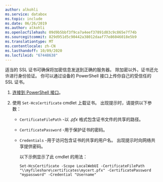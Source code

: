 ```yaml
---
author: alkohli
ms.service: databox
ms.topic: include
ms.date: 06/26/2019
ms.author: alkohli
ms.openlocfilehash: 09d9b5bbf3f9ca7a4eef37891d03c9c865e7f74b
ms.sourcegitcommit: 829d951d5c90442a38012daaf77e86046018e5b9
ms.translationtype: MT
ms.contentlocale: zh-CN
ms.lasthandoff: 10/09/2020
ms.locfileid: "67448638"
---
```

适当的 SSL 证书可确保将加密信息发送到正确的服务器。 除加密以外，证书还允许进行身份验证。 你可以通过设备的 PowerShell 接口上传你自己的受信任的 SSL 证书。

1. [连接到 PowerShell 接口](#connect-to-the-powershell-interface)。
2. 使用 `Set-HcsCertificate` cmdlet 上载证书。 出现提示时，请提供以下参数：

   - `CertificateFilePath` -以 *.pfx* 格式包含证书文件的共享的路径。
   - `CertificatePassword` -用于保护证书的密码。
   - `Credentials` -用于访问包含证书的共享的用户名。 出现提示时向网络共享提供密码。

     以下示例显示了此 cmdlet 的用法：

     ```
     Set-HcsCertificate -Scope LocalWebUI -CertificateFilePath "\\myfileshare\certificates\mycert.pfx" -CertificatePassword "mypassword" -Credential "Username"
     ```

